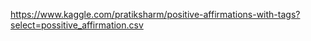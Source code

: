https://www.kaggle.com/pratiksharm/positive-affirmations-with-tags?select=possitive_affirmation.csv
